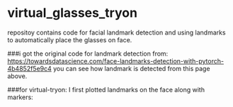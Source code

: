 # virtual_glasses_tryon

repositoy contains code for facial landmark detection and using landmarks to automatically place the glasses on face.


###i got the original code for landmark detection from:
https://towardsdatascience.com/face-landmarks-detection-with-pytorch-4b4852f5e9c4
you can see how landmark is detected from this page above.


###for virtual-tryon:
I first plotted landmarks on the face along with markers:


 
